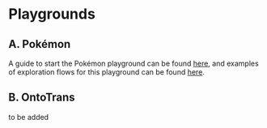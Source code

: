 # Playgrounds

## A. Pokémon

A guide to start the Pokémon playground can be found [here](https://gitlab.tuwien.ac.at/kevin.haller/pokemon-playground), and examples of exploration flows for this playground can be found [here](pokemon-testflows/).

## B. OntoTrans 

to be added